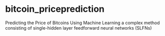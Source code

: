 # bitcoin_priceprediction
Predicting the Price of Bitcoins Using Machine Learning a complex method consisting of single-hidden layer feedforward neural networks (SLFNs)
